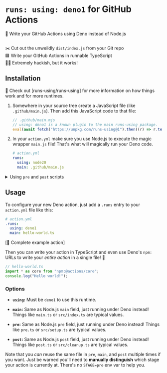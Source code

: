# `runs: using: deno1` for GitHub Actions

🦕 Write your GitHub Actions using Deno instead of Node.js

<p align=center>
  <img src="">
</p>

✂️ Cut out the unweildly `dist/index.js` from your Git repo \
🟦 Write your GitHub Actions in runnable TypeScript \
👨‍💻 Extremely hackish, but it works!

## Installation

🤩 Check out [runs-using/runs-using] for more information on how things work and
for more runtimes.

1. Somewhere in your source tree create a JavaScript file (like
   `.github/main.js`). Then add this JavaScript code to that file:

   ```js
   // .github/main.mjs
   // using: deno1 is a known plugin to the main runs-using package.
   eval(await fetch("https://unpkg.com/runs-using@1").then((r) => r.text()));
   ```

2. In your `action.yml` make sure you use Node.js to execute the magic wrapper
   `main.js` file! That's what will magically run your Deno code.

   ```yml
   # action.yml
   runs:
     using: node20
     main: .github/main.js
   ```

<details><summary>Using <code>pre</code> and <code>post</code> scripts</summary>

```js
// .github/pre.mjs and .github/post.mjs
eval(await fetch("https://unpkg.com/runs-using@1").then((r) => r.text()));
```

```yml
# action.yml
runs:
  using: node20
  main: .github/main.js
  pre: .github/pre.js
  post: .github/post.js

  pre-if: runner.os == 'Linux'
  post-if: failure()
.runs:
  using: deno1
  main: main.ts
  pre: pre.ts
  post: post.ts
```

</details>

## Usage

To configure your new Deno action, just add a `.runs` entry to your `action.yml`
file like this:

```yml
# action.yml
.runs:
  using: deno1
  main: hello-world.ts
```

[📂 Complete example action]

Then you can write your action in TypeScript and even use Deno's `npm:` URLs to
write your _entire action_ in a single file! 🚀

```ts
// hello-world.ts
import * as core from "npm:@actions/core";
console.log("Hello world!");
```

### Options

- **`using`:** Must be `deno1` to use this runtime.

- **`main`:** Same as Node.js `main` field, just running under Deno instead!
  Things like `main.ts` or `src/index.ts` are typical values.

- **`pre`:** Same as Node.js `pre` field, just running under Deno instead!
  Things like `pre.ts` or `src/setup.ts` are typical values.

- **`post`:** Same as Node.js `post` field, just running under Deno instead!
  Things like `post.ts` or `src/cleanup.ts` are typical values.

Note that you _can_ reuse the same file in `pre`, `main`, and `post` multiple
times if you want. Just be warned you'll need to **manually distinguish** which
stage your action is currently at. There's no `STAGE=pre` env var to help you.
